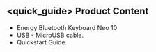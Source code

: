 ## <quick_guide> Product Content
- Energy Bluetooth Keyboard Neo 10
- USB - MicroUSB cable.
- Quickstart Guide.
